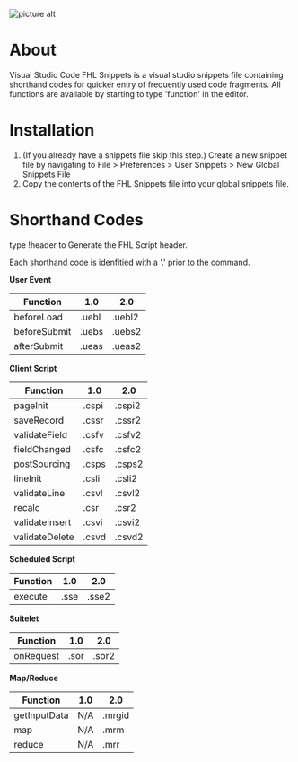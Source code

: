 ![picture alt](https://www.liv-ex.com/wp-content/uploads/2019/02/FHL-Logo-Colour.png "FHL")

# About
Visual Studio Code FHL Snippets is a visual studio snippets file containing shorthand codes for quicker entry of frequently used code fragments.
All functions are available by starting to type 'function' in the editor.

# Installation
1. (If you already have a snippets file skip this step.) Create a new snippet file by navigating to File > Preferences > User Snippets > New Global Snippets File
2. Copy the contents of the FHL Snippets file into your global snippets file.

# Shorthand Codes
type !header to Generate the FHL Script header.

Each shorthand code is idenfitied with a '.' prior to the command.

**User Event**

| Function     | 1.0   | 2.0    |
|--------------|-------|--------|
| beforeLoad   | .uebl | .uebl2 |
| beforeSubmit | .uebs | .uebs2 |
| afterSubmit  | .ueas | .ueas2 |

**Client Script**

| Function       | 1.0   | 2.0    |
|----------------|-------|--------|
| pageInit       | .cspi | .cspi2 |
| saveRecord     | .cssr | .cssr2 |
| validateField  | .csfv | .csfv2 |
| fieldChanged   | .csfc | .csfc2 |
| postSourcing   | .csps | .csps2 |
| lineInit       | .csli | .csli2 |
| validateLine   | .csvl | .csvl2 |
| recalc         | .csr  | .csr2  |
| validateInsert | .csvi | .csvi2 |
| validateDelete | .csvd | .csvd2 |




**Scheduled Script**

| Function | 1.0  | 2.0   |
|----------|------|-------|
| execute  | .sse | .sse2 |

**Suitelet**

| Function  | 1.0  | 2.0   |
|-----------|------|-------|
| onRequest | .sor | .sor2 |

**Map/Reduce**

| Function     | 1.0 | 2.0    |
|--------------|-----|--------|
| getInputData | N/A | .mrgid |
| map          | N/A | .mrm   |
| reduce       | N/A | .mrr   |






